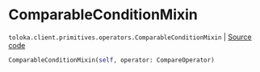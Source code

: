 # ComparableConditionMixin
`toloka.client.primitives.operators.ComparableConditionMixin` | [Source code](https://github.com/Toloka/toloka-kit/blob/v1.1.0.post1/src/client/primitives/operators.py#L179)

```python
ComparableConditionMixin(self, operator: CompareOperator)
```


